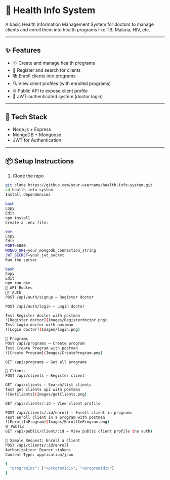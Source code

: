# 🏥 Health Info System

A basic Health Information Management System for doctors to manage clients and enroll them into health programs like TB, Malaria, HIV, etc.

---

## ✨ Features

- 🩺 Create and manage health programs
- 👤 Register and search for clients
- 📚 Enroll clients into programs
- 🔍 View client profiles (with enrolled programs)
- 🌐 Public API to expose client profile
- 🔐 JWT-authenticated system (doctor login)

---

## 🚀 Tech Stack

- Node.js + Express
- MongoDB + Mongoose
- JWT for Authentication

---

## 📦 Setup Instructions

1. Clone the repo
```bash
git clone https://github.com/your-username/health-info-system.git
cd health-info-system
Install dependencies

bash
Copy
Edit
npm install
Create a .env file:

env
Copy
Edit
PORT=5000
MONGO_URI=your_mongodb_connection_string
JWT_SECRET=your_jwt_secret
Run the server

bash
Copy
Edit
npm run dev
🔑 API Routes
🧑‍⚕️ Auth
POST /api/auth/signup – Register doctor

POST /api/auth/login – Login doctor

Test Register doctor with postman
![Register doctor](Images/Registerdoctor.png)
Test Login doctor with postman
![Login doctor](Images/login.png)

💊 Programs
POST /api/programs – Create program
Test Create Program with postman
![Create Program](Images/CreateProgram.png)

GET /api/programs – Get all programs

🧍 Clients
POST /api/clients – Register client

GET /api/clients – Search/list clients
Test get clients api with postman
![GetClients](Images/getClients.png)

GET /api/clients/:id – View client profile

POST /api/clients/:id/enroll – Enroll client in programs
Test enroll client in a program with postman
![EnrollInProgram](Images/EnrollInProgram.png)
🌐 Public
GET /api/public/client/:id – View public client profile (no auth)

🧪 Sample Request: Enroll a Client
POST /api/clients/:id/enroll
Authorization: Bearer <token>
Content-Type: application/json

{
  "programIds": ["<programId1>", "<programId2>"]
}
